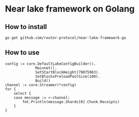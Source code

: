 # Near lake framework on Golang
## How to install
```
go get github.com/router-protocol/near-lake-framework-go
```

## How to use
```golang
config := core.DefaultLakeConfigBuilder().
		      Mainnet().
	          SetStartBlockHeight(79075963).
	          SetBlocksPreloadPoolSize(100).
	          Build()
channel := core.Streamer(*config)
for {
    select {
    case message := <-channel:
        fmt.Println(message.Shards[0].Chunk.Receipts)
    }
}
```